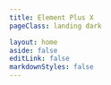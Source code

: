 ```yaml
---
title: Element Plus X
pageClass: landing dark

layout: home
aside: false
editLink: false
markdownStyles: false
---
```


<script setup>
import MainPage from '/zh/home/index.vue'
</script>

<MainPage  />
